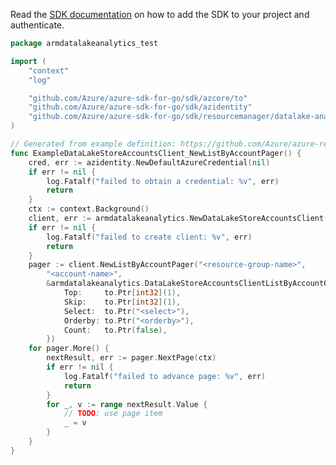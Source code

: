 Read the [SDK documentation](https://github.com/Azure/azure-sdk-for-go/blob/sdk%2Fresourcemanager%2Fdatalake-analytics%2Farmdatalakeanalytics%2Fv0.5.0/sdk/resourcemanager/datalake-analytics/armdatalakeanalytics/README.md) on how to add the SDK to your project and authenticate.

```go
package armdatalakeanalytics_test

import (
	"context"
	"log"

	"github.com/Azure/azure-sdk-for-go/sdk/azcore/to"
	"github.com/Azure/azure-sdk-for-go/sdk/azidentity"
	"github.com/Azure/azure-sdk-for-go/sdk/resourcemanager/datalake-analytics/armdatalakeanalytics"
)

// Generated from example definition: https://github.com/Azure/azure-rest-api-specs/tree/main/specification/datalake-analytics/resource-manager/Microsoft.DataLakeAnalytics/preview/2019-11-01-preview/examples/DataLakeStoreAccounts_ListByAccount.json
func ExampleDataLakeStoreAccountsClient_NewListByAccountPager() {
	cred, err := azidentity.NewDefaultAzureCredential(nil)
	if err != nil {
		log.Fatalf("failed to obtain a credential: %v", err)
		return
	}
	ctx := context.Background()
	client, err := armdatalakeanalytics.NewDataLakeStoreAccountsClient("<subscription-id>", cred, nil)
	if err != nil {
		log.Fatalf("failed to create client: %v", err)
		return
	}
	pager := client.NewListByAccountPager("<resource-group-name>",
		"<account-name>",
		&armdatalakeanalytics.DataLakeStoreAccountsClientListByAccountOptions{Filter: to.Ptr("<filter>"),
			Top:     to.Ptr[int32](1),
			Skip:    to.Ptr[int32](1),
			Select:  to.Ptr("<select>"),
			Orderby: to.Ptr("<orderby>"),
			Count:   to.Ptr(false),
		})
	for pager.More() {
		nextResult, err := pager.NextPage(ctx)
		if err != nil {
			log.Fatalf("failed to advance page: %v", err)
			return
		}
		for _, v := range nextResult.Value {
			// TODO: use page item
			_ = v
		}
	}
}
```

